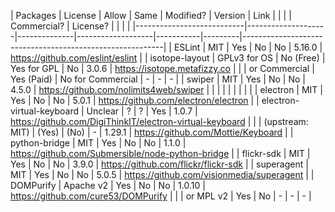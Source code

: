| Packages                  | License            | Allow        | Same              | Modified? | Version | Link                                                     |
|                           |                    | Commercial?  | License?          |           |         |                                                          |
|---------------------------|--------------------|--------------|-------------------|-----------|---------|----------------------------------------------------------|
| ESLint                    | MIT                | Yes          | No                | No        | 5.16.0  | https://github.com/eslint/eslint                         |
| isotope-layout            | GPLv3 for OS       | No (Free) 	| Yes for GPL		| No		| 3.0.6   | https://isotope.metafizzy.co                             |
|							| or Commercial      | Yes (Paid)   | No for Commercial	| -         | -       | -                                                        |
| swiper					| MIT				 | Yes			| No 				| No 		| 4.5.0   | https://github.com/nolimits4web/swiper 					 |
|                           |                    |              |                   |           |         |                                                          |
| electron                  | MIT                | Yes          | No                | No        | 5.0.1   | https://github.com/electron/electron                     |
| electron-virtual-keyboard | Unclear            | ?            | ?                 | Yes		| 1.0.7   | https://github.com/DigiThinkIT/electron-virtual-keyboard |
|                           | (upstream: MIT)    | (Yes)        | (No)              | -         | 1.29.1  | https://github.com/Mottie/Keyboard                       |
| python-bridge             | MIT                | Yes          | No                | No        | 1.1.0   | https://github.com/Submersible/node-python-bridge        |
| flickr-sdk				| MIT				 | Yes			| No 				| No 		| 3.9.0   | https://github.com/flickr/flickr-sdk 					 |
| superagent 				| MIT 				 | Yes 			| No 				| No 		| 5.0.5   | https://github.com/visionmedia/superagent				 |
| DOMPurify					| Apache v2			 | Yes			| No 				| No 		| 1.0.10  | https://github.com/cure53/DOMPurify 					 |
| 							| or MPL v2	 		 | Yes			| No 				| -  		| -       | - 														 |